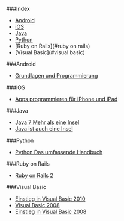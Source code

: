 ###Index
* [Android](#android)
* [iOS](#ios)
* [Java](#java)
* [Python](#python)
* [Ruby on Rails](#ruby on rails)
* [Visual Basic](#visual basic)

###Android

* [Grundlagen und Programmierung](http://www.dpunkt.de/ebooks_files/free/3436.pdf)

###iOS

* [Apps programmieren für iPhone und iPad](http://openbook.galileocomputing.de/apps_programmieren_fuer_iphone_und_ipad/)

###Java

* [Java 7 Mehr als eine Insel](http://openbook.galileocomputing.de/java7/)
* [Java ist auch eine Insel](http://openbook.galileocomputing.de/javainsel/)

###Python

* [Python Das umfassende Handbuch](http://openbook.galileocomputing.de/python/)

###Ruby on Rails

* [Ruby on Rails 2](http://openbook.galileocomputing.de/ruby_on_rails/)

###Visual Basic

* [Einstieg in Visual Basic 2010](http://openbook.galileocomputing.de/einstieg_vb_2010/)
* [Visual Basic 2008](http://openbook.galileocomputing.de/visualbasic_2008/)
* [Einstieg in Visual Basic 2008](http://openbook.galileocomputing.de/einstieg_vb_2008/)
